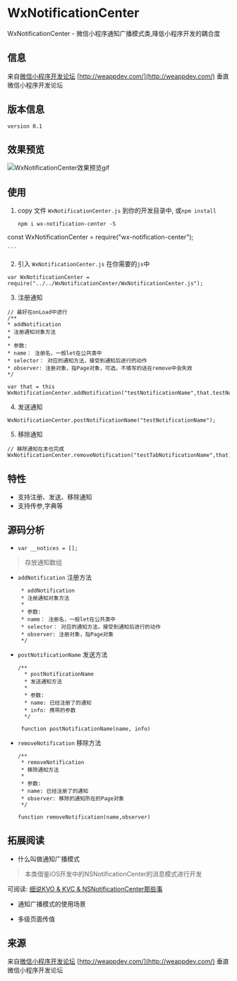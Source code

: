 # WxNotificationCenter
WxNotificationCenter - 微信小程序通知广播模式类,降低小程序开发的耦合度

## 信息

来自[微信小程序开发论坛](http://weappdev.com/) [http://weappdev.com/](http://weappdev.com/)
垂直微信小程序开发论坛

## 版本信息

`version 0.1`

## 效果预览

![WxNotificationCenter效果预览gif](screenshoot/wxnotice.gif)

## 使用

 1. copy 文件 `WxNotificationCenter.js` 到你的开发目录中, 或`npm install`
	```
	npm i wx-notification-center -S
  const WxNotificationCenter = require("wx-notification-center");

	```

 2. 引入 `WxNotificationCenter.js` 在你需要的`js`中

  ```
  var WxNotificationCenter = require("../../WxNotificationCenter/WxNotificationCenter.js");
  ```

 3. 注册通知

  ```
  // 最好在onLoad中进行
/**
 * addNotification
 * 注册通知对象方法
 * 
 * 参数:
 * name： 注册名，一般let在公共类中
 * selector： 对应的通知方法，接受到通知后进行的动作
 * observer: 注册对象，指Page对象，可选，不填写的话在remove中会失效
 */

  var that = this
  WxNotificationCenter.addNotification("testNotificationName",that.testNotificationFn,that)
  ```

 4. 发送通知

  ```
  WxNotificationCenter.postNotificationName("testNotificationName");
  ```

 5. 移除通知

  ```
  // 移除通知在本也完成
  WxNotificationCenter.removeNotification("testTabNotificationName",that)
  ```

## 特性

 * 支持注册、发送、移除通知
 * 支持传参,字典等 

## 源码分析

 * `var __notices = [];`

 > 存放通知数组

 * `addNotification` 注册方法

	```
	 * addNotification
	 * 注册通知对象方法
	 * 
	 * 参数:
	 * name： 注册名，一般let在公共类中
	 * selector： 对应的通知方法，接受到通知后进行的动作
	 * observer: 注册对象，指Page对象
	 */

	```

 * `postNotificationName` 发送方法

   ```
   /**
	 * postNotificationName
	 * 发送通知方法
	 * 
	 * 参数:
	 * name: 已经注册了的通知
	 * info: 携带的参数
	 */

	function postNotificationName(name, info)
   ```

 * `removeNotification` 移除方法

	```
	/**
	 * removeNotification
	 * 移除通知方法
	 * 
	 * 参数:
	 * name: 已经注册了的通知
	 * observer: 移除的通知所在的Page对象
	 */

	function removeNotification(name,observer)
	```

## 拓展阅读

 * 什么叫做通知广播模式
 > 本类借鉴iOS开发中的NSNotificationCenter的消息模式进行开发

 可阅读: [细说KVO & KVC & NSNotificationCenter那些事](http://www.jianshu.com/p/8f83f592a354)


 * 通知广播模式的使用场景
 
  + 多级页面传值


## 来源

来自[微信小程序开发论坛](http://weappdev.com/) [http://weappdev.com/](http://weappdev.com/)
垂直微信小程序开发论坛


